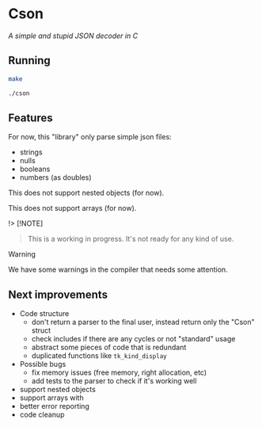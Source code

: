 # Cson

_A simple and stupid JSON decoder in C_

## Running

```bash
make
```

```bash
./cson
```

## Features

For now, this "library" only parse simple json files:

- strings
- nulls
- booleans
- numbers (as doubles)

This does not support nested objects (for now).

This does not support arrays (for now).

!> [!NOTE]
> This is a working in progress. It's not ready for any kind of use.

> [!WARNING]
> We have some warnings in the compiler that needs some attention.

## Next improvements

- Code structure
    - don't return a parser to the final user, instead return only the "Cson" struct
    - check includes if there are any cycles or not "standard" usage
    - abstract some pieces of code that is redundant
    - duplicated functions like `tk_kind_display`
- Possible bugs
    - fix memory issues (free memory, right allocation, etc)
    - add tests to the parser to check if it's working well
- support nested objects
- support arrays with
- better error reporting
- code cleanup
